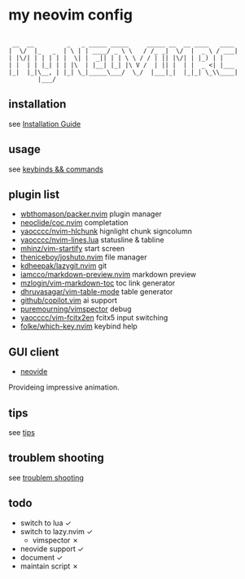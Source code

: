 my neovim config
===
```

 __  __         _   _ _____ _____     _____ __  __ ____   ____ 
|  \/  |_   _  | \ | | ____/ _ \ \   / /_ _|  \/  |  _ \ / ___|
| |\/| | | | | |  \| |  _|| | | \ \ / / | || |\/| | |_) | |    
| |  | | |_| | | |\  | |__| |_| |\ V /  | || |  | |  _ <| |___ 
|_|  |_|\__, | |_| \_|_____\___/  \_/  |___|_|  |_|_| \_\\____|
        |___/                                                  
```

installation
---
see [Installation Guide](./document/install.md)

usage
---
see [keybinds && commands](./document/usage.md)

plugin list
---
- [wbthomason/packer.nvim](https://github.com/wbthomason/packer.nvim) plugin manager
- [neoclide/coc.nvim](https://github.com/neoclide/coc.nvim) completation
- [yaocccc/nvim-hlchunk](https://github.com/yaocccc/nvim-hlchunk) hignlight chunk signcolumn
- [yaocccc/nvim-lines.lua](https://github.com/yaocccc/nvim-lines.lua) statusline & tabline
- [mhinz/vim-startify](https://github.com/mhinz/vim-startify) start screen
- [theniceboy/joshuto.nvim](https://github.com/theniceboy/joshuto.nvim) file manager
- [kdheepak/lazygit.nvim](https://github.com/kdheepak/lazygit.nvim) git
- [iamcco/markdown-preview.nvim](https://github.com/iamcco/markdown-preview.nvim) markdown preview
- [mzlogin/vim-markdown-toc](https://github.com/mzlogin/vim-markdown-toc) toc link generator
- [dhruvasagar/vim-table-mode](https://github.com/dhruvasagar/vim-table-mode) table generator
- [github/copilot.vim](https://github.com/github/copilot.vim) ai support
- [puremourning/vimspector](https://github.com/puremourning/vimspector) debug
- [yaocccc/vim-fcitx2en](https://github.com/yaocccc/vim-fcitx2en) fcitx5 input switching
- [folke/which-key.nvim](https://github.com/folke/which-key.nvim) keybind help

GUI client
---
- [neovide](https://neovide.dev/index.html)

Provideing impressive animation.

tips
---
see [tips](./document/tip.md)

troublem shooting
---
see [troublem shooting](./document/debug.md)

todo
---

- switch to lua ✓
- switch to lazy.nvim ✓
  - vimspector ✗
- neovide support ✓
- document ✓
- maintain script ✗
